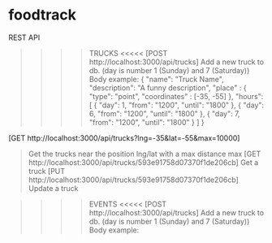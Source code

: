 # foodtrack

REST API

>>>> TRUCKS <<<<<
[POST http://localhost:3000/api/trucks]
> Add a new truck to db. (day is number 1 (Sunday) and 7 (Saturday))
Body example:
{ 
	"name": "Truck Name",
    "description": "A funny description",
    "place" : { "type": "point", "coordinates" : [-35, -55] },
    "hours": [
    	{
    	"day": 1,
		"from": "1200",
		"until": "1800"
    	},
    	{
    	"day": 6,
		"from": "1200",
		"until": "1800"
    	},
    	{
    	"day": 7,
		"from": "1200",
		"until": "1800"
    	}
    ]
}

[GET http://localhost:3000/api/trucks?lng=-35&lat=-55&max=10000]
> Get the trucks near the position lng/lat with a max distance max
[GET http://localhost:3000/api/trucks/593e91758d07370f1de206cb]
> Get a truck
[PUT http://localhost:3000/api/trucks/593e91758d07370f1de206cb]
> Update a truck



>>>> EVENTS <<<<<
[POST http://localhost:3000/api/trucks]
> Add a new truck to db. (day is number 1 (Sunday) and 7 (Saturday))
Body example:
